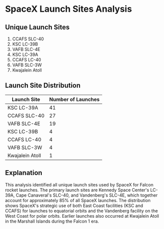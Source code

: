 # SpaceX Launch Sites Analysis

## Unique Launch Sites

1. CCAFS SLC-40
2. KSC LC-39B
3. VAFB SLC-4E
4. KSC LC-39A
5. CCAFS LC-40
6. VAFB SLC-3W
7. Kwajalein Atoll

## Launch Site Distribution

| Launch Site | Number of Launches |
|-------------|--------------------|
| KSC LC-39A | 41 |
| CCAFS SLC-40 | 27 |
| VAFB SLC-4E | 19 |
| KSC LC-39B | 4 |
| CCAFS LC-40 | 4 |
| VAFB SLC-3W | 4 |
| Kwajalein Atoll | 1 |

## Explanation

This analysis identified all unique launch sites used by SpaceX for Falcon rocket launches. The primary launch sites are Kennedy Space Center's LC-39A, Cape Canaveral's SLC-40, and Vandenberg's SLC-4E, which together account for approximately 85% of all SpaceX launches. The distribution shows SpaceX's strategic use of both East Coast facilities (KSC and CCAFS) for launches to equatorial orbits and the Vandenberg facility on the West Coast for polar orbits. Earlier launches also occurred at Kwajalein Atoll in the Marshall Islands during the Falcon 1 era.
